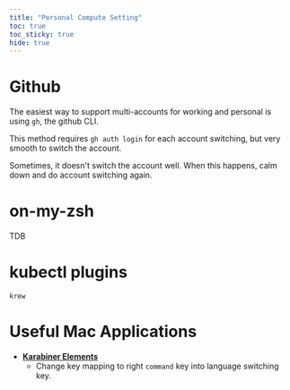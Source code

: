 ```yaml
---
title: "Personal Compute Setting"
toc: true
toc_sticky: true
hide: true
---
```


# Github

The easiest way to support multi-accounts for working and personal is using `gh`, the github CLI.

This method requires `gh auth login` for each account switching, but very smooth to switch the account.

Sometimes, it doesn't switch the account well. When this happens, calm down and do account switching again.


# on-my-zsh

TDB

# kubectl plugins

`krew`

# Useful Mac Applications

- **[Karabiner Elements](https://karabiner-elements.pqrs.org/)**
  - Change key mapping to right `command` key into language switching key.

